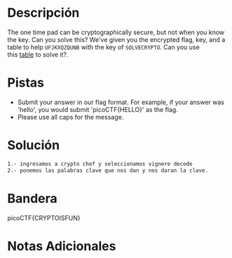 # Descripción
The one time pad can be cryptographically secure, but not when you know the key. Can you solve this? We've given you the encrypted flag, key, and a table to help `UFJKXQZQUNB` with the key of `SOLVECRYPTO`. Can you use this [table](https://jupiter.challenges.picoctf.org/static/1fd21547c154c678d2dab145c29f1d79/table.txt) to solve it?.
# Pistas
- Submit your answer in our flag format. For example, if your answer was 'hello', you would submit 'picoCTF{HELLO}' as the flag.
- Please use all caps for the message.


# Solución


```bash
1.- ingresamos a crypto chef y seleccionamos vignere decode 
2.- ponemos las palabras clave que nos dan y nos daran la clave.

```

# Bandera
picoCTF{CRYPTOISFUN}
# Notas Adicionales